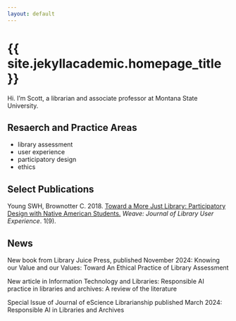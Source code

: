 ```yaml
---
layout: default
---
```


<h1>{{ site.jekyllacademic.homepage_title }}</h1> 
Hi. I’m Scott, a librarian and associate professor at Montana State University.

<h2>Resaerch and Practice Areas</h2>
<ul>
  <li>library assessment</li>
  <li>user experience</li>
  <li>participatory design</li>
  <li>ethics</li>
</ul>


<h2>Select Publications</h2>
Young SWH, Brownotter C. 2018. <a href="https://dx.doi.org/10.3998/weave.12535642.0001.901">Toward a More Just Library: Participatory Design with Native American Students.</a> <em>Weave: Journal of Library User Experience</em>. 1(9).

<h2>News</h2>
New book from Library Juice Press, published November 2024: Knowing our Value and our Values: Toward An Ethical Practice of Library Assessment

New article in Information Technology and Libraries: Responsible AI practice in libraries and archives: A review of the literature

Special Issue of Journal of eScience Librarianship published March 2024: Responsible AI in Libraries and Archives
